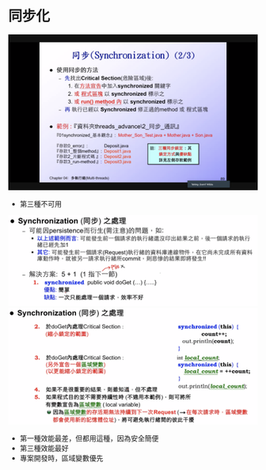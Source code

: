 # 同步化

![syn](../../../.gitbook/assets/2020-10-30-11-24-04.png)

* 第三種不可用

![syn](../../../.gitbook/assets/2020-10-30-11-26-14.png) ![syn](../../../.gitbook/assets/2020-10-30-11-26-53.png)

* 第一種效能最差，但都用這種，因為安全簡便
* 第三種效能最好
* 專案開發時，區域變數優先

